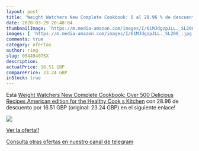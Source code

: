 ```yaml
---
layout: post
title: 'Weight Watchers New Complete Cookbook: O al 28.96 % de descuento'
date: 2020-03-29 20:48:04
thumbnailImage: 'https://m.media-amazon.com/images/I/61MJdgzpJLL._SL200_.jpg'
images: [ 'https://m.media-amazon.com/images/I/61MJdgzpJLL._SL200_.jpg' ]
comments: true
category: ofertas
author: ring
slug: 054494075X
description:
actualPrice: 16.51 GBP
comparePrice: 23.24 GBP
inStock: true
---
```


Está [Weight Watchers New Complete Cookbook: Over 500 Delicious Recipes   American edition for the Healthy Cook s Kitchen](https://www.amazon.com/dp/054494075X/?tag=redken08-20) con 28.96 de descuento por 16.51 GBP (original: 23.24 GBP) en el siguiente enlace!

[![](https://m.media-amazon.com/images/I/61MJdgzpJLL._SL200_.jpg)](https://www.amazon.com/dp/054494075X/?tag=redken08-20)

[Ver la oferta!!](https://www.amazon.com/dp/054494075X/?tag=redken08-20)

[Consulta otras ofertas en nuestro canal de telegram](https://t.me/s/ofertas25)
